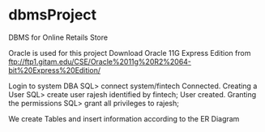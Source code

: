 # dbmsProject
DBMS for Online Retails Store

Oracle is used for this project
Download Oracle 11G Express Edition from ftp://ftp1.gitam.edu/CSE/Oracle%2011g%20R2%2064-bit%20Express%20Edition/

Login to system DBA
SQL> connect system/fintech
	Connected.
Creating a User
SQL> create user rajesh identified by fintech;
User created.
Granting the permissions
SQL> grant all privileges to rajesh;

We create Tables and insert information according to the ER Diagram
